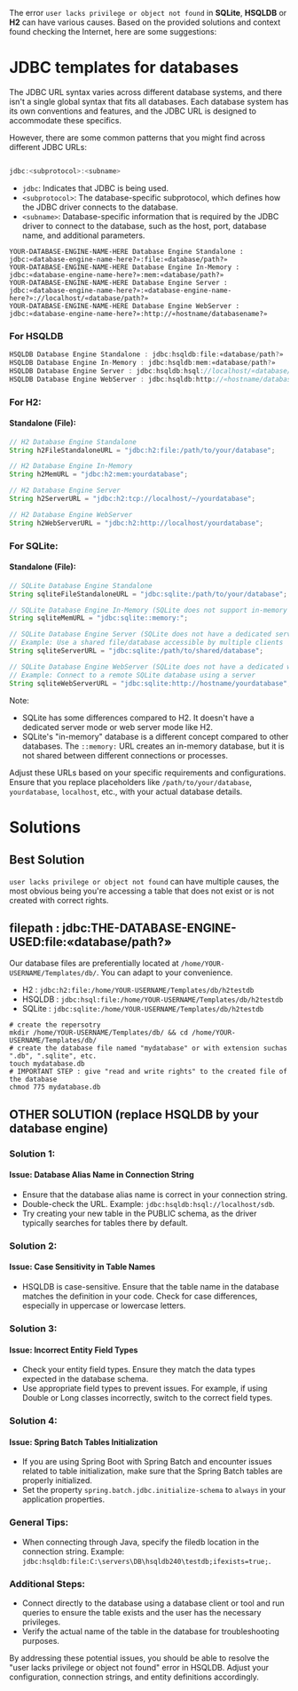 The error `user lacks privilege or object not found` in **SQLite**, **HSQLDB** or **H2** can have various causes. 
Based on the provided solutions and context found checking the Internet, here are some suggestions:

# JDBC templates for databases

The JDBC URL syntax varies across different database systems, and there isn't a single global syntax that fits all databases. Each database system has its own conventions and features, and the JDBC URL is designed to accommodate these specifics.

However, there are some common patterns that you might find across different JDBC URLs:

```java

jdbc:<subprotocol>:<subname>
```
- `jdbc`: Indicates that JDBC is being used.
- `<subprotocol>`: The database-specific subprotocol, which defines how the JDBC driver connects to the database.
- `<subname>`: Database-specific information that is required by the JDBC driver to connect to the database, such as the host, port, database name, and additional parameters.

```
YOUR-DATABASE-ENGINE-NAME-HERE Database Engine Standalone : jdbc:«database-engine-name-here?»:file:«database/path?»
YOUR-DATABASE-ENGINE-NAME-HERE Database Engine In-Memory : jdbc:«database-engine-name-here?»:mem:«database/path?»
YOUR-DATABASE-ENGINE-NAME-HERE Database Engine Server : jdbc:«database-engine-name-here?»:«database-engine-name-here?»://localhost/«database/path?»
YOUR-DATABASE-ENGINE-NAME-HERE Database Engine WebServer : jdbc:«database-engine-name-here?»:http://«hostname/databasename?»
```

### For HSQLDB

```java
HSQLDB Database Engine Standalone : jdbc:hsqldb:file:«database/path?»
HSQLDB Database Engine In-Memory : jdbc:hsqldb:mem:«database/path?»
HSQLDB Database Engine Server : jdbc:hsqldb:hsql://localhost/«database/path?»
HSQLDB Database Engine WebServer : jdbc:hsqldb:http://«hostname/databasename?»
```


### For H2:

#### Standalone (File):
```java
// H2 Database Engine Standalone
String h2FileStandaloneURL = "jdbc:h2:file:/path/to/your/database";

// H2 Database Engine In-Memory
String h2MemURL = "jdbc:h2:mem:yourdatabase";

// H2 Database Engine Server
String h2ServerURL = "jdbc:h2:tcp://localhost/~/yourdatabase";

// H2 Database Engine WebServer
String h2WebServerURL = "jdbc:h2:http://localhost/yourdatabase";
```

### For SQLite:

#### Standalone (File):
```java
// SQLite Database Engine Standalone
String sqliteFileStandaloneURL = "jdbc:sqlite:/path/to/your/database";

// SQLite Database Engine In-Memory (SQLite does not support in-memory databases in the same way as H2)
String sqliteMemURL = "jdbc:sqlite::memory:";

// SQLite Database Engine Server (SQLite does not have a dedicated server mode like H2)
// Example: Use a shared file/database accessible by multiple clients
String sqliteServerURL = "jdbc:sqlite:/path/to/shared/database";

// SQLite Database Engine WebServer (SQLite does not have a dedicated web server mode)
// Example: Connect to a remote SQLite database using a server
String sqliteWebServerURL = "jdbc:sqlite:http://hostname/yourdatabase";
```

Note:
- SQLite has some differences compared to H2. It doesn't have a dedicated server mode or web server mode like H2.
- SQLite's "in-memory" database is a different concept compared to other databases. The `::memory:` URL creates an in-memory database, but it is not shared between different connections or processes.

Adjust these URLs based on your specific requirements and configurations. Ensure that you replace placeholders like `/path/to/your/database`, `yourdatabase`, `localhost`, etc., with your actual database details.

# Solutions

## Best Solution
`user lacks privilege or object not found` can have multiple causes, the most obvious being you're accessing a table that does not exist or is not created with correct rights. 

## filepath : jdbc:THE-DATABASE-ENGINE-USED:file:«database/path?»
Our database files are preferentially located at `/home/YOUR-USERNAME/Templates/db/`. You can adapt to your convenience.

- H2 : `jdbc:h2:file:/home/YOUR-USERNAME/Templates/db/h2testdb`
- HSQLDB : `jdbc:hsql:file:/home/YOUR-USERNAME/Templates/db/h2testdb`
- SQLite : `jdbc:sqlite:/home/YOUR-USERNAME/Templates/db/h2testdb`

```shell
# create the repersotry
mkdir /home/YOUR-USERNAME/Templates/db/ && cd /home/YOUR-USERNAME/Templates/db/
# create the database file named "mydatabase" or with extension suchas ".db", ".sqlite", etc.
touch mydatabase.db
# IMPORTANT STEP : give "read and write rights" to the created file of the database
chmod 775 mydatabase.db
```
## OTHER SOLUTION (replace HSQLDB by your database engine)
### Solution 1:
#### Issue: Database Alias Name in Connection String
- Ensure that the database alias name is correct in your connection string.
- Double-check the URL. Example: `jdbc:hsqldb:hsql://localhost/sdb`.
- Try creating your new table in the PUBLIC schema, as the driver typically searches for tables there by default.

### Solution 2:
#### Issue: Case Sensitivity in Table Names
- HSQLDB is case-sensitive. Ensure that the table name in the database matches the definition in your code. Check for case differences, especially in uppercase or lowercase letters.

### Solution 3:
#### Issue: Incorrect Entity Field Types
- Check your entity field types. Ensure they match the data types expected in the database schema.
- Use appropriate field types to prevent issues. For example, if using Double or Long classes incorrectly, switch to the correct field types.

### Solution 4:
#### Issue: Spring Batch Tables Initialization
- If you are using Spring Boot with Spring Batch and encounter issues related to table initialization, make sure that the Spring Batch tables are properly initialized.
- Set the property `spring.batch.jdbc.initialize-schema` to `always` in your application properties.

### General Tips:
- When connecting through Java, specify the filedb location in the connection string. Example: `jdbc:hsqldb:file:C:\servers\DB\hsqldb240\testdb;ifexists=true;`.

### Additional Steps:
- Connect directly to the database using a database client or tool and run queries to ensure the table exists and the user has the necessary privileges.
- Verify the actual name of the table in the database for troubleshooting purposes.

By addressing these potential issues, you should be able to resolve the "user lacks privilege or object not found" error in HSQLDB. Adjust your configuration, connection strings, and entity definitions accordingly.
